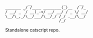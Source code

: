  ```
           __              _      __ 
 _______ _/ /____ ________(_)__  / /_
/ __/ _ `/ __(_-</ __/ __/ / _ \/ __/
\__/\_,_/\__/___/\__/_/ /_/ .__/\__/ 
                         /_/         
```
Standalone catscript repo.
